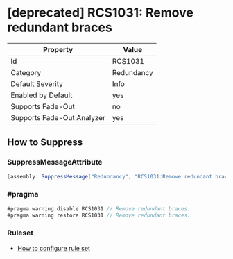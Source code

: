 # \[deprecated\] RCS1031: Remove redundant braces

Property | Value
--- | ---
Id|RCS1031
Category|Redundancy
Default Severity|Info
Enabled by Default|yes
Supports Fade\-Out|no
Supports Fade\-Out Analyzer|yes

## How to Suppress

### SuppressMessageAttribute

```csharp
[assembly: SuppressMessage("Redundancy", "RCS1031:Remove redundant braces.", Justification = "<Pending>")]
```

### \#pragma

```csharp
#pragma warning disable RCS1031 // Remove redundant braces.
#pragma warning restore RCS1031 // Remove redundant braces.
```

### Ruleset

* [How to configure rule set](../HowToConfigureAnalyzers.md)
